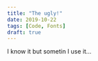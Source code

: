 ```yaml
---
title: "The ugly!"
date: 2019-10-22
tags: [Code, Fonts]
draft: true
---
```


I know it but sometin I use it...
